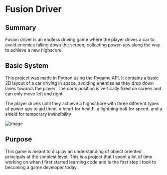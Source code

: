 # Fusion Driver
## Summary

Fusion driver is an endless driving game where the player drives a car to avoid enemies falling down the screen, collecting power-ups along the way to achieve a new highscore.

## Basic System

This project was made in Python using the Pygame API. It contains a basic 2D layout of a car driving in space, avoiding enemies as they drop down lanes towards the player. The car's position is vertically fixed on screen and can only move left and right. 

The player drives until they achieve a highschore with three different types of power ups to aid them, a heart for health, a lightning bolt for speed, and a shield for temporary invincibility

![image](https://github.com/LegendaryChibi/Fusion-Driver/assets/80108408/026af962-4551-46cc-8079-3b86727afa41)

## Purpose

This game is meant to display an understanding of object oriented principals at the simplest level. This is a project that I spent a lot of time working on when I first started learning code and is the first step I took to becoming a game developer today.
